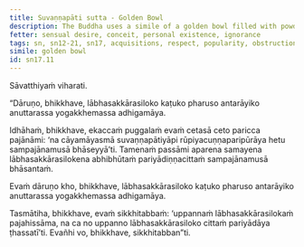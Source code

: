 ```yaml
---
title: Suvaṇṇapāti sutta - Golden Bowl
description: The Buddha uses a simile of a golden bowl filled with powdered silver to explain how acquisitions, respect, and popularity are harsh, bitter, and severe, obstructing the attainment of the unsurpassed safety from bondage.
fetter: sensual desire, conceit, personal existence, ignorance
tags: sn, sn12-21, sn17, acquisitions, respect, popularity, obstruction, golden bowl, powdered silver
simile: golden bowl
id: sn17.11
---
```


Sāvatthiyaṁ viharati.

“Dāruṇo, bhikkhave, lābhasakkārasiloko kaṭuko pharuso antarāyiko anuttarassa yogakkhemassa adhigamāya.

Idhāhaṁ, bhikkhave, ekaccaṁ puggalaṁ evaṁ cetasā ceto paricca pajānāmi: ‘na cāyamāyasmā suvaṇṇapātiyāpi rūpiyacuṇṇaparipūrāya hetu sampajānamusā bhāseyyā’ti. Tamenaṁ passāmi aparena samayena lābhasakkārasilokena abhibhūtaṁ pariyādiṇṇacittaṁ sampajānamusā bhāsantaṁ.

Evaṁ dāruṇo kho, bhikkhave, lābhasakkārasiloko kaṭuko pharuso antarāyiko anuttarassa yogakkhemassa adhigamāya.

Tasmātiha, bhikkhave, evaṁ sikkhitabbaṁ: ‘uppannaṁ lābhasakkārasilokaṁ pajahissāma, na ca no uppanno lābhasakkārasiloko cittaṁ pariyādāya ṭhassatī’ti. Evañhi vo, bhikkhave, sikkhitabban”ti.
